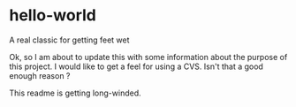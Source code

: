 # hello-world
A real classic for getting feet wet

Ok, so I am about to update this with some information about the purpose of this project.
I would like to get a feel for using a CVS. Isn't that a good enough reason ?

This readme is getting long-winded. 
